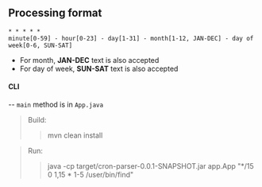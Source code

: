 
## Processing format

	* * * * *
	minute[0-59] - hour[0-23] - day[1-31] - month[1-12, JAN-DEC] - day of week[0-6, SUN-SAT]


- For month, **JAN-DEC** text is also accepted
- For day of week, **SUN-SAT** text is also accepted



#### CLI

-- `main` method is in `App.java`

> Build:
>> mvn clean install

> Run:
>> java -cp target/cron-parser-0.0.1-SNAPSHOT.jar app.App "\*/15 0 1,15 \* 1-5 /user/bin/find"


